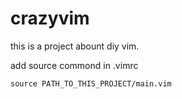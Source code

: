 # crazyvim

this is a project abount diy vim.

add source commond in .vimrc
```shell
source PATH_TO_THIS_PROJECT/main.vim
```
